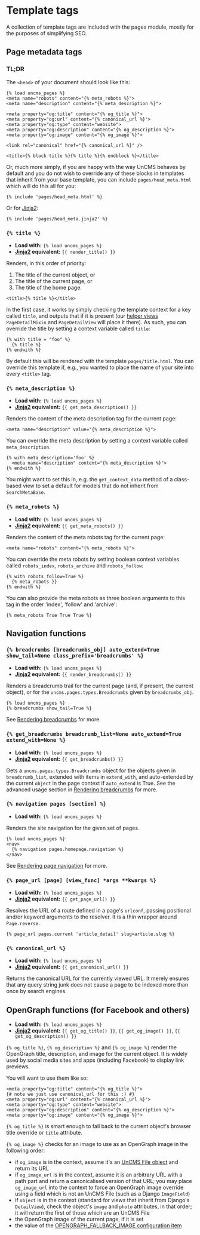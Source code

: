 # Template tags

A collection of template tags are included with the pages module, mostly for the purposes of simplifying SEO.

## Page metadata tags

### TL;DR

The `<head>` of your document should look like this:

```
{% load uncms_pages %}
<meta name="robots" content="{% meta_robots %}">
<meta name="description" content="{% meta_description %}">

<meta property="og:title" content="{% og_title %}">
<meta property="og:url" content="{% canonical_url %}">
<meta property="og:type" content="website">
<meta property="og:description" content="{% og_description %}">
<meta property="og:image" content="{% og_image %}">

<link rel="canonical" href="{% canonical_url %}" />

<title>{% block title %}{% title %}{% endblock %}</title>
```

Or,
much more simply,
if you are happy with the way UnCMS behaves by default and you do not wish to override any of these blocks in templates that inherit from your base template,
you can include `pages/head_meta.html` which will do this all for you:

```
{% include 'pages/head_meta.html' %}
```

Or for [Jinja2](using-jinja2.md):

```
{% include 'pages/head_meta.jinja2' %}
```

### `{% title %}`

* **Load with:** `{% load uncms_pages %}`
* **[Jinja2](using-jinja2.md) equivalent:** `{{ render_title() }}`

Renders, in this order of priority:

1. The title of the current object, or
2. The title of the current page, or
3. The title of the home page.

```
<title>{% title %}</title>
```

In the first case, it works by simply checking the template context for a key called `title`, and outputs that if it is present
(our [helper views](helpers.md) `PageDetailMixin` and `PageDetailView` will place it there).
As such, you can override the title by setting a context variable called `title`:

```
{% with title = "foo" %}
  {% title %}
{% endwith %}
```

By default this will be rendered with the template `pages/title.html`.
You can override this template if, e.g., you wanted to place the name of your site into every `<title>` tag.

### `{% meta_description %}`

* **Load with:** `{% load uncms_pages %}`
* **[Jinja2](using-jinja2.md) equivalent:** `{{ get_meta_description() }}`

Renders the content of the meta description tag for the current page:

```
<meta name="description" value="{% meta_description %}">
```

You can override the meta description by setting a context variable called `meta_description`.

```
{% with meta_description='foo' %}
  <meta name="description" content="{% meta_description %}">
{% endwith %}
```
You might want to set this in, e.g. the `get_context_data` method of a class-based view to set a default for models that do not inherit from `SearchMetaBase`.

### `{% meta_robots %}`

* **Load with:** `{% load uncms_pages %}`
* **[Jinja2](using-jinja2.md) equivalent:** `{{ get_meta_robots() }}`


Renders the content of the meta robots tag for the current page:

```
<meta name="robots" content="{% meta_robots %}">
```

You can override the meta robots by setting boolean context variables called
`robots_index`, `robots_archive` and `robots_follow`:

```
{% with robots_follow=True %}
  {% meta_robots }}
{% endwith %}
```

You can also provide the meta robots as three boolean arguments to this
tag in the order 'index', 'follow' and 'archive':

```
{% meta_robots True True True %}
```

## Navigation functions

### `{% breadcrumbs [breadcrumbs_obj] auto_extend=True show_tail=None class_prefix='breadcrumbs' %}`

* **Load with:** `{% load uncms_pages %}`
* **[Jinja2](using-jinja2.md) equivalent:** `{{ render_breadcrumbs() }}`

Renders a breadcrumb trail for the current page (and, if present, the current object),
or for the `uncms.pages.types.Breadcrumbs` given by `breadcrumbs_obj`.

```
{% load uncms_pages %}
{% breadcrumbs show_tail=True %}
```

See [Rendering breadcrumbs](rendering-breadcrumbs.md) for more.

### `{% get_breadcrumbs breadcrumb_list=None auto_extend=True extend_with=None %}`

* **Load with:** `{% load uncms_pages %}`
* **[Jinja2](using-jinja2.md) equivalent:** `{{ get_breadcrumbs() }}`

Gets a `uncms.pages.types.Breadcrumbs` object for the objects given in `breadcrumb_list`,
extended with items in `extend_with`,
and auto-extended by the current `object` in the page context if `auto_extend` is True.
See the advanced usage section in [Rendering breadcrumbs](rendering-breadcrumbs.md) for more.

### `{% navigation pages [section] %}`

* **Load with:** `{% load uncms_pages %}`

Renders the site navigation for the given set of pages.

```
{% load uncms_pages %}
<nav>
  {% navigation pages.homepage.navigation %}
</nav>
```

See [Rendering page navigation](rendering-navigation.md) for more.

### `{% page_url [page] [view_func] *args **kwargs %}`

* **Load with:** `{% load uncms_pages %}`
* **[Jinja2](using-jinja2.md) equivalent:** `{{ get_page_url() }}`

Resolves the URL of a route defined in a page's `urlconf`, passing positional and/or keyword arguments to the resolver.
It is a thin wrapper around `Page.reverse`.

```
{% page_url pages.current 'article_detail' slug=article.slug %}
```

### `{% canonical_url %}`

* **Load with:** `{% load uncms_pages %}`
* **[Jinja2](using-jinja2.md) equivalent:** `{{ get_canonical_url() }}`

Returns the canonical URL for the currently viewed URL.
It merely ensures that any query string junk does not cause a page to be indexed more than once by search engines.

## OpenGraph functions (for Facebook and others)
* **Load with:** `{% load uncms_pages %}`
* **[Jinja2](using-jinja2.md) equivalent:** `{{ get_og_title() }}`, `{{ get_og_image() }}`, `{{ get_og_description() }}`


`{% og_title %}`, `{% og_description %}` and `{% og_image %}` render the OpenGraph title, description, and image for the current object.
It is widely used by social media sites and apps (including Facebook) to display link previews.

You will want to use them like so:

```
<meta property="og:title" content="{% og_title %}">
{# note we just use canonical_url for this :) #}
<meta property="og:url" content="{% canonical_url %}">
<meta property="og:type" content="website">
<meta property="og:description" content="{% og_description %}">
<meta property="og:image" content="{% og_image %}">
```

`{% og_title %}` is smart enough to fall back to the current object's browser title override or `title` attribute.

`{% og_image %}` checks for an image to use as an OpenGraph image in the following order:

* if `og_image` is in the context, assume it's an [UnCMS File object](media-library.md) and return its URL
* if `og_image_url` is in the context, assume it is an arbitrary URL with a path part and return a canonicalised version of that URL; you may place `og_image_url` into the context to force an OpenGraph image override using a field which is not an UnCMS File (such as a Django `ImageField`)
* if `object` is in the context (standard for views that inherit from Django's `DetailView`), check the object's `image` and `photo` attributes, in that order; it will return the first of those which are an UnCMS File
* the OpenGraph image of the current page, if it is set
* the value of the [OPENGRAPH_FALLBACK_IMAGE configuration item](configuration.md?id=OPENGRAPH_FALLBACK_IMAGE)
